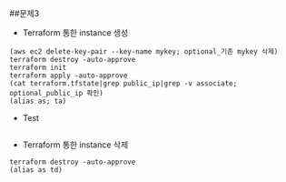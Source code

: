 ##문제3

* Terraform 통한 instance 생성
```
(aws ec2 delete-key-pair --key-name mykey; optional_기존 mykey 삭제)
terraform destroy -auto-approve
terraform init
terraform apply -auto-approve
(cat terraform.tfstate|grep public_ip|grep -v associate; optional_public_ip 확인)
(alias as; ta)
```

* Test
```

```

* Terraform 통한 instance 삭제
```
terraform destroy -auto-approve
(alias as td)
```

